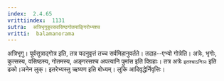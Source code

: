 ```yaml
---
index:  2.4.65
vrittiindex:  1131
sutra:  अत्रिभृगुकुत्सवसिष्ठगोतमाङ्गिरोभ्यश्च
vritti:  balamanorama 
---
```


अत्रिभृगु। पूर्वसूत्राद्गोत्र इति, तत्र यदनुवृत्तं तच्च सर्वमिहानुवर्तते। तदाह--एभ्यो गोत्रेति। अत्रेः, भृगोः, कुत्सस्य, वसिष्ठस्य, गोतमस्य, अङ्गरसश्च अपत्यानि पुमांस इति विग्रहाः। तत्र अत्रेः `इतश्चाऽनिञः` इति ढको।ञनेन लुक्। इतरेभ्यस्तु ऋष्यण इति बोध्यम्। लुकि आदिवृद्धेर्निवृत्तिः।

